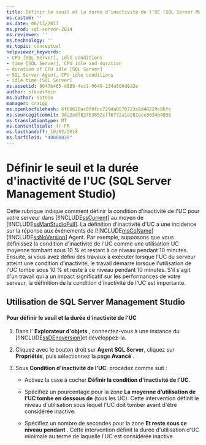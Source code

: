 ```yaml
---
title: Définir le seuil et la durée d’inactivité de l’UC (SQL Server Management Studio) | Microsoft Docs
ms.custom: ''
ms.date: 06/13/2017
ms.prod: sql-server-2014
ms.reviewer: ''
ms.technology: ''
ms.topic: conceptual
helpviewer_keywords:
- CPU [SQL Server], idle conditions
- time [SQL Server], CPU idle and duration
- duration of CPU idle [SQL Server]
- SQL Server Agent, CPU idle conditions
- idle time [SQL Server]
ms.assetid: 8647b465-d899-4cc7-9640-134a506d0a2e
author: stevestein
ms.author: sstein
manager: craigg
ms.openlocfilehash: 6f60620ac9f0fcc729da0570723c8d48229c8bfc
ms.sourcegitcommit: 3da2edf82763852cff6772a1a282ace3034b4936
ms.translationtype: MT
ms.contentlocale: fr-FR
ms.lasthandoff: 10/02/2018
ms.locfileid: "48080039"
---
```

# <a name="set-cpu-idle-time-and-duration-sql-server-management-studio"></a>Définir le seuil et la durée d'inactivité de l'UC (SQL Server Management Studio)
  Cette rubrique indique comment définir la condition d'inactivité de l'UC pour votre serveur dans [!INCLUDE[ssCurrent](../../includes/sscurrent-md.md)] au moyen de [!INCLUDE[ssManStudioFull](../../includes/ssmanstudiofull-md.md)]. La définition d'inactivité d'UC a une incidence sur la réponse aux événements de [!INCLUDE[msCoName](../../includes/msconame-md.md)] [!INCLUDE[ssNoVersion](../../includes/ssnoversion-md.md)] Agent. Par exemple, supposons que vous définissez la condition d'inactivité de l'UC comme une utilisation UC moyenne tombant sous 10 % et restant à ce niveau pendant 10 minutes. Ensuite, si vous avez défini des travaux à exécuter lorsque l'UC du serveur atteint une condition d'inactivité, le travail démarre lorsque l'utilisation de l'UC tombe sous 10 % et reste à ce niveau pendant 10 minutes. S'il s'agit d'un travail qui a un impact significatif sur les performances de votre serveur, la définition de la condition d'inactivité de l'UC est importante.  
  
##  <a name="SSMSProcedure"></a> Utilisation de SQL Server Management Studio  
  
#### <a name="to-set-cpu-idle-time-and-duration"></a>Pour définir le seuil et la durée d'inactivité de l'UC  
  
1.  Dans l' **Explorateur d'objets** , connectez-vous à une instance du [!INCLUDE[ssDEnoversion](../../includes/ssdenoversion-md.md)]et développez-la.  
  
2.  Cliquez avec le bouton droit sur **Agent SQL Server**, cliquez sur **Propriétés**, puis sélectionnez la page **Avancé** .  
  
3.  Sous **Condition d'inactivité de l'UC**, procédez comme suit :  
  
    -   Activez la case à cocher **Définir la condition d'inactivité de l'UC**.  
  
    -   Spécifiez un pourcentage pour la zone **La moyenne d’utilisation de l’UC tombe en dessous de** (tous les UC). Cette intervention définit le niveau d'utilisation sous lequel l'UC doit tomber avant d'être considérée inactive.  
  
    -   Spécifiez un nombre de secondes pour la zone **Et reste sous ce niveau pendant** . Cette intervention définit la durée d'utilisation d'UC minimale au terme de laquelle l'UC est considérée inactive.  
  
  
